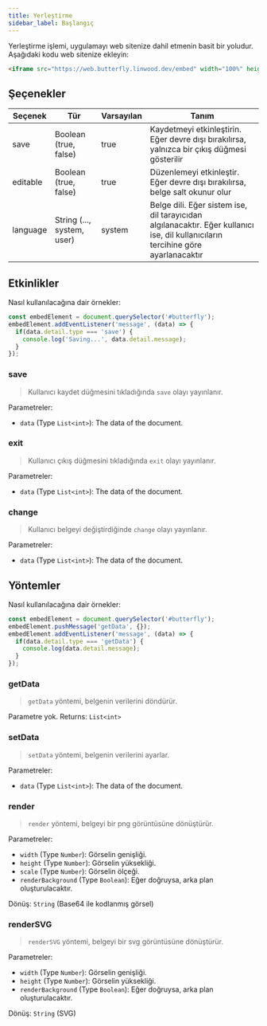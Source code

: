 ```yaml
---
title: Yerleştirme
sidebar_label: Başlangıç
---
```


Yerleştirme işlemi, uygulamayı web sitenize dahil etmenin basit bir yoludur. Aşağıdaki kodu web sitenize ekleyin:

```html
<iframe src="https://web.butterfly.linwood.dev/embed" width="100%" height="500px" allowtransparency="true"></iframe>
```

## Şeçenekler

| Seçenek  | Tür                        | Varsayılan | Tanım                                                                                                                             |
| -------- | -------------------------- | ---------- | --------------------------------------------------------------------------------------------------------------------------------- |
| save     | Boolean (true, false)      | true       | Kaydetmeyi etkinleştirin. Eğer devre dışı bırakılırsa, yalnızca bir çıkış düğmesi gösterilir                                      |
| editable | Boolean (true, false)      | true       | Düzenlemeyi etkinleştir. Eğer devre dışı bırakılırsa, belge salt okunur olur                                                      |
| language | String (..., system, user) | system     | Belge dili. Eğer sistem ise, dil tarayıcıdan algılanacaktır. Eğer kullanıcı ise, dil kullanıcıların tercihine göre ayarlanacaktır |

## Etkinlikler

Nasıl kullanılacağına dair örnekler:

```javascript
const embedElement = document.querySelector('#butterfly');
embedElement.addEventListener('message', (data) => {
  if(data.detail.type === 'save') {
    console.log('Saving...', data.detail.message);
  }
});
```

### save

> Kullanıcı kaydet düğmesini tıkladığında `save` olayı yayınlanır.

Parametreler:

* `data` (Type `List<int>`): The data of the document.

### exit

> Kullanıcı çıkış düğmesini tıkladığında `exit` olayı yayınlanır.

Parametreler:

* `data` (Type `List<int>`): The data of the document.

### change

> Kullanıcı belgeyi değiştirdiğinde `change` olayı yayınlanır.

Parametreler:

* `data` (Type `List<int>`): The data of the document.

## Yöntemler

Nasıl kullanılacağına dair örnekler:

```javascript
const embedElement = document.querySelector('#butterfly');
embedElement.pushMessage('getData', {});
embedElement.addEventListener('message', (data) => {
  if(data.detail.type === 'getData') {
    console.log(data.detail.message);
  }
});
```

### getData

> `getData` yöntemi, belgenin verilerini döndürür.

Parametre yok. Returns: `List<int>`

### setData

> `setData` yöntemi, belgenin verilerini ayarlar.

Parametreler:

* `data` (Type `List<int>`): The data of the document.

### render

> `render` yöntemi, belgeyi bir png görüntüsüne dönüştürür.

Parametreler:

* `width` (Type `Number`): Görselin genişliği.
* `height` (Type `Number`): Görselin yüksekliği.
* `scale` (Type `Number`): Görselin ölçeği.
* `renderBackground` (Type `Boolean`): Eğer doğruysa, arka plan oluşturulacaktır.

Dönüş: `String` (Base64 ile kodlanmış görsel)

### renderSVG

> `renderSVG` yöntemi, belgeyi bir svg görüntüsüne dönüştürür.

Parametreler:

* `width` (Type `Number`): Görselin genişliği.
* `height` (Type `Number`): Görselin yüksekliği.
* `renderBackground` (Type `Boolean`): Eğer doğruysa, arka plan oluşturulacaktır.

Dönüş: `String` (SVG)
